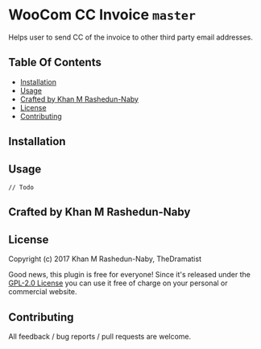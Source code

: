 # WooCom CC Invoice `master`

Helps user to send CC of the invoice to other third party email addresses.

## Table Of Contents

* [Installation](#installation)
* [Usage](#usage)
* [Crafted by Khan M Rashedun-Naby](#crafted-by-khan)
* [License](#license)
* [Contributing](#contributing)

## Installation


## Usage

`// Todo`

## Crafted by Khan M Rashedun-Naby



## License

Copyright (c) 2017 Khan M Rashedun-Naby, TheDramatist

Good news, this plugin is free for everyone! Since it's released under the [GPL-2.0 License](LICENSE) you can use it free of charge on your personal or commercial website.

## Contributing

All feedback / bug reports / pull requests are welcome.